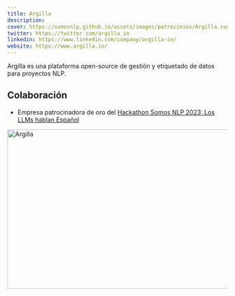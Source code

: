 ```yaml
---
title: Argilla
description:
cover: https://somosnlp.github.io/assets/images/patrocinios/Argilla.svg
twitter: https://twitter.com/argilla_io
linkedin: https://www.linkedin.com/company/argilla-io/
website: https://www.argilla.io/
---
```


Argilla es una plataforma open-source de gestión y etiquetado de datos para proyectos NLP.  

## Colaboración

- Empresa patrocinadora de oro del [Hackathon Somos NLP 2023: Los LLMs hablan Español](/hackathon)

<div class="flex justify-center">
    <img alt="Argilla" width="650" height="365" 
    src="https://somosnlp.github.io/assets/images/patrocinios/Argilla.svg" />
</div>
